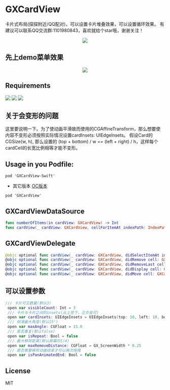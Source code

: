 # GXCardView
卡片式布局(探探附近/QQ配对)，可以设置卡片堆叠效果，可以设置循环效果。
有建议可以联系QQ交流群:1101980843，喜欢就给个star哦，谢谢关注！
<p align="center">
<img src="https://github.com/gsyhei/GXCardView-Swift/blob/master/QQ.jpeg">
</p>

先上demo菜单效果
--
<p align="center">
<img src="https://github.com/gsyhei/GXCardView-Swift/blob/master/GXCardView-Swift.gif">
</p>

Requirements
--
<p align="left">
<a href="https://github.com/gsyhei/GXCardView-Swift"><img src="https://img.shields.io/badge/platform-ios%209.0-yellow.svg"></a>
<a href="https://github.com/gsyhei/GXCardView-Swift"><img src="https://img.shields.io/github/license/johnlui/Pitaya.svg?style=flat"></a>
<a href="https://github.com/gsyhei/GXCardView-Swift"><img src="https://img.shields.io/badge/language-Swift%204.2-orange.svg"></a>
</p>

关于会变形的问题
--
这里要说明一下。为了使动画平滑故而使用的CGAffineTransform，那么想要使内容不变形必须按照实际情况设置cardInsets: UIEdgeInsets。
假设Card的CGSize(w, h), 那么设置的 (top + bottom) / w == (left + right) / h，这样每个cardCell的长宽比例相等才能不变形。

Usage in you Podfile:
--

```
pod 'GXCardView-Swift'
```
* 其它版本 [OC版本](https://github.com/gsyhei/GXCardView)
```
pod 'GXCardView'
```
GXCardViewDataSource
--

```swift
func numberOfItems(in cardView: GXCardView) -> Int
func cardView(_ cardView: GXCardView, cellForItemAt indexPath: IndexPath) -> GXCardCell
```

GXCardViewDelegate
--

```swift
@objc optional func cardView(_ cardView: GXCardView, didSelectItemAt index: Int)
@objc optional func cardView(_ cardView: GXCardView, didRemove cell: GXCardCell, forItemAt index: Int, direction: GXCardCell.SwipeDirection)
@objc optional func cardView(_ cardView: GXCardView, didRemoveLast cell: GXCardCell, forItemAt index: Int, direction: GXCardCell.SwipeDirection)
@objc optional func cardView(_ cardView: GXCardView, didDisplay cell: GXCardCell, forItemAt index: Int)
@objc optional func cardView(_ cardView: GXCardView, didMove cell: GXCardCell, forItemAt index: Int, move point: CGPoint, direction: GXCardCell.SwipeDirection)
```

可以设置参数
--

```swift
/// 卡片可见数量(默认3)
 open var visibleCount: Int = 3
 /// 卡片与卡片之间的insets(从上至下，正负皆可)
 open var cardInsets: UIEdgeInsets = UIEdgeInsets(top: 10, left: 10, bottom: -10, right: 10)
 /// 侧滑最大角度(默认15°)
 open var maxAngle: CGFloat = 15.0
 /// 是否重复(默认false)
 open var isRepeat: Bool = false
 /// 最大移除距离(默认屏幕的1/4)
 open var maxRemoveDistance: CGFloat = GX_ScreenWidth * 0.25
 /// 是否需要移除动画结束才可以再次拖拽
 open var isPanAnimatedEnd: Bool = false

```

License
--
MIT


